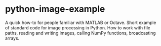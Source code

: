 python-image-example
====================

A quick how-to for people familiar with MATLAB or Octave. Short example of standard code for image processing in Python. How to work with file paths, reading and writing images, calling NumPy functions, broadcasting arrays.
